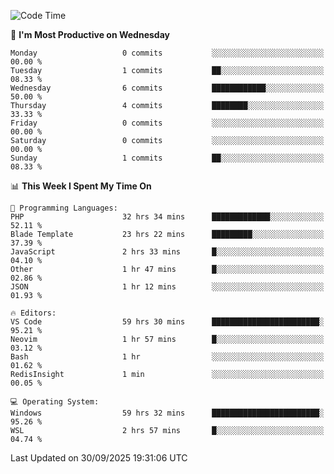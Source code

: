 <!--START_SECTION:waka-->
![Code Time](http://img.shields.io/badge/Code%20Time-6%2C009%20hrs%2023%20mins-blue)

📅 **I'm Most Productive on Wednesday** 

```text
Monday                   0 commits           ░░░░░░░░░░░░░░░░░░░░░░░░░   00.00 % 
Tuesday                  1 commits           ██░░░░░░░░░░░░░░░░░░░░░░░   08.33 % 
Wednesday                6 commits           ████████████░░░░░░░░░░░░░   50.00 % 
Thursday                 4 commits           ████████░░░░░░░░░░░░░░░░░   33.33 % 
Friday                   0 commits           ░░░░░░░░░░░░░░░░░░░░░░░░░   00.00 % 
Saturday                 0 commits           ░░░░░░░░░░░░░░░░░░░░░░░░░   00.00 % 
Sunday                   1 commits           ██░░░░░░░░░░░░░░░░░░░░░░░   08.33 % 
```


📊 **This Week I Spent My Time On** 

```text
💬 Programming Languages: 
PHP                      32 hrs 34 mins      █████████████░░░░░░░░░░░░   52.11 % 
Blade Template           23 hrs 22 mins      █████████░░░░░░░░░░░░░░░░   37.39 % 
JavaScript               2 hrs 33 mins       █░░░░░░░░░░░░░░░░░░░░░░░░   04.10 % 
Other                    1 hr 47 mins        █░░░░░░░░░░░░░░░░░░░░░░░░   02.86 % 
JSON                     1 hr 12 mins        ░░░░░░░░░░░░░░░░░░░░░░░░░   01.93 % 

🔥 Editors: 
VS Code                  59 hrs 30 mins      ████████████████████████░   95.21 % 
Neovim                   1 hr 57 mins        █░░░░░░░░░░░░░░░░░░░░░░░░   03.12 % 
Bash                     1 hr                ░░░░░░░░░░░░░░░░░░░░░░░░░   01.62 % 
RedisInsight             1 min               ░░░░░░░░░░░░░░░░░░░░░░░░░   00.05 % 

💻 Operating System: 
Windows                  59 hrs 32 mins      ████████████████████████░   95.26 % 
WSL                      2 hrs 57 mins       █░░░░░░░░░░░░░░░░░░░░░░░░   04.74 % 
```


 Last Updated on 30/09/2025 19:31:06 UTC
<!--END_SECTION:waka-->
